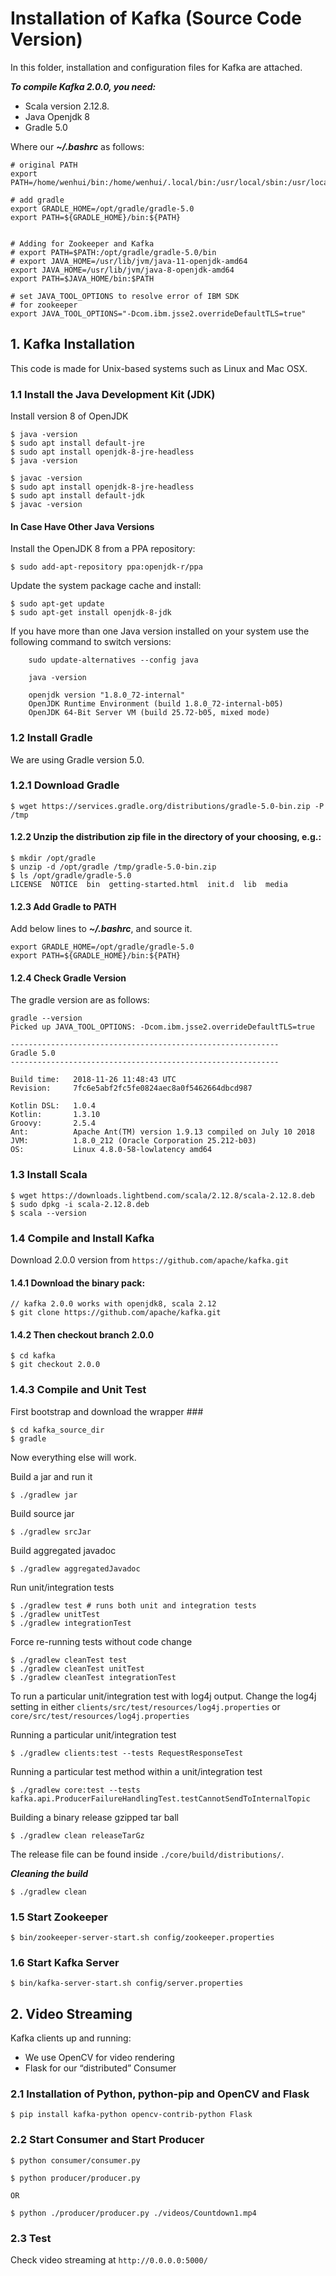 
# Installation of Kafka (Source Code Version)

In this folder, installation and configuration files for Kafka are attached. 

***To compile Kafka 2.0.0, you need:***
- Scala version 2.12.8.
- Java Openjdk 8
- Gradle 5.0 

Where our ***~/.bashrc*** as follows:
```
# original PATH
export PATH=/home/wenhui/bin:/home/wenhui/.local/bin:/usr/local/sbin:/usr/local/bin:/usr/sbin:/usr/bin:/sbin:/bin:/usr/games:/usr/local/games:/sbin:/snap/bin

# add gradle 
export GRADLE_HOME=/opt/gradle/gradle-5.0
export PATH=${GRADLE_HOME}/bin:${PATH}


# Adding for Zookeeper and Kafka 
# export PATH=$PATH:/opt/gradle/gradle-5.0/bin
# export JAVA_HOME=/usr/lib/jvm/java-11-openjdk-amd64
export JAVA_HOME=/usr/lib/jvm/java-8-openjdk-amd64
export PATH=$JAVA_HOME/bin:$PATH

# set JAVA_TOOL_OPTIONS to resolve error of IBM SDK
# for zookeeper
export JAVA_TOOL_OPTIONS="-Dcom.ibm.jsse2.overrideDefaultTLS=true"

```


##  1. Kafka Installation 

This code is made for Unix-based systems such as Linux and Mac OSX.

###  1.1 Install the Java Development Kit (JDK)
Install version 8 of OpenJDK
``` 
$ java -version 
$ sudo apt install default-jre
$ sudo apt install openjdk-8-jre-headless
$ java -version

$ javac -version
$ sudo apt install openjdk-8-jre-headless
$ sudo apt install default-jdk 
$ javac -version 
```

#### In Case Have Other Java Versions

Install the OpenJDK 8 from a PPA repository:
```
$ sudo add-apt-repository ppa:openjdk-r/ppa
```
Update the system package cache and install:
```
$ sudo apt-get update
$ sudo apt-get install openjdk-8-jdk
```
If you have more than one Java version installed on your system use the following command to switch versions:
```
    sudo update-alternatives --config java

    java -version

    openjdk version "1.8.0_72-internal"
    OpenJDK Runtime Environment (build 1.8.0_72-internal-b05)
    OpenJDK 64-Bit Server VM (build 25.72-b05, mixed mode)
```


### 1.2 Install Gradle 
We are using Gradle version 5.0.


### 1.2.1 Download Gradle 
```
$ wget https://services.gradle.org/distributions/gradle-5.0-bin.zip -P /tmp
```

#### 1.2.2 Unzip the distribution zip file in the directory of your choosing, e.g.:
```
$ mkdir /opt/gradle
$ unzip -d /opt/gradle /tmp/gradle-5.0-bin.zip
$ ls /opt/gradle/gradle-5.0
LICENSE  NOTICE  bin  getting-started.html  init.d  lib  media
```
#### 1.2.3 Add Gradle to PATH

Add below lines to ***~/.bashrc***, and source it.
```
export GRADLE_HOME=/opt/gradle/gradle-5.0
export PATH=${GRADLE_HOME}/bin:${PATH}
```

#### 1.2.4 Check Gradle Version

The gradle version are as follows:
```
gradle --version 
Picked up JAVA_TOOL_OPTIONS: -Dcom.ibm.jsse2.overrideDefaultTLS=true

------------------------------------------------------------
Gradle 5.0
------------------------------------------------------------

Build time:   2018-11-26 11:48:43 UTC
Revision:     7fc6e5abf2fc5fe0824aec8a0f5462664dbcd987

Kotlin DSL:   1.0.4
Kotlin:       1.3.10
Groovy:       2.5.4
Ant:          Apache Ant(TM) version 1.9.13 compiled on July 10 2018
JVM:          1.8.0_212 (Oracle Corporation 25.212-b03)
OS:           Linux 4.8.0-58-lowlatency amd64

```

### 1.3 Install Scala
```
$ wget https://downloads.lightbend.com/scala/2.12.8/scala-2.12.8.deb
$ sudo dpkg -i scala-2.12.8.deb 
$ scala --version 
```
### 1.4 Compile and Install Kafka

Download 2.0.0 version from `https://github.com/apache/kafka.git`

#### 1.4.1 Download the binary pack:
```
// kafka 2.0.0 works with openjdk8, scala 2.12
$ git clone https://github.com/apache/kafka.git
```
#### 1.4.2 Then checkout branch 2.0.0
```
$ cd kafka
$ git checkout 2.0.0
```
### 1.4.3 Compile and Unit Test 

First bootstrap and download the wrapper ###
```
$ cd kafka_source_dir
$ gradle
```
Now everything else will work.

Build a jar and run it 
```
$ ./gradlew jar
```

Build source jar
```
$ ./gradlew srcJar
```
Build aggregated javadoc
```
$ ./gradlew aggregatedJavadoc
```

Run unit/integration tests
```
$ ./gradlew test # runs both unit and integration tests
$ ./gradlew unitTest
$ ./gradlew integrationTest
```
    
Force re-running tests without code change
```
$ ./gradlew cleanTest test
$ ./gradlew cleanTest unitTest
$ ./gradlew cleanTest integrationTest
```


To run a particular unit/integration test with log4j output.
Change the log4j setting in either `clients/src/test/resources/log4j.properties` or `core/src/test/resources/log4j.properties`


Running a particular unit/integration test
```
$ ./gradlew clients:test --tests RequestResponseTest
```
Running a particular test method within a unit/integration test
```
$ ./gradlew core:test --tests kafka.api.ProducerFailureHandlingTest.testCannotSendToInternalTopic
```
    
Building a binary release gzipped tar ball
```
$ ./gradlew clean releaseTarGz
```

The release file can be found inside `./core/build/distributions/`.

***Cleaning the build***
```
$ ./gradlew clean
```




### 1.5 Start Zookeeper
```
$ bin/zookeeper-server-start.sh config/zookeeper.properties
```

### 1.6 Start Kafka Server
```
$ bin/kafka-server-start.sh config/server.properties
```

## 2. Video Streaming 

Kafka clients up and running:
 - We use OpenCV for video rendering 
 - Flask for our “distributed” Consumer
 
 ### 2.1 Installation of Python, python-pip and OpenCV and Flask
 ```
 $ pip install kafka-python opencv-contrib-python Flask
 ```
 
 ### 2.2 Start Consumer and Start Producer
 ```
 $ python consumer/consumer.py
 
 $ python producer/producer.py 
 
OR 

 $ python ./producer/producer.py ./videos/Countdown1.mp4
 ```
 
 ### 2.3 Test
 Check video streaming at `http://0.0.0.0:5000/`
 
 
